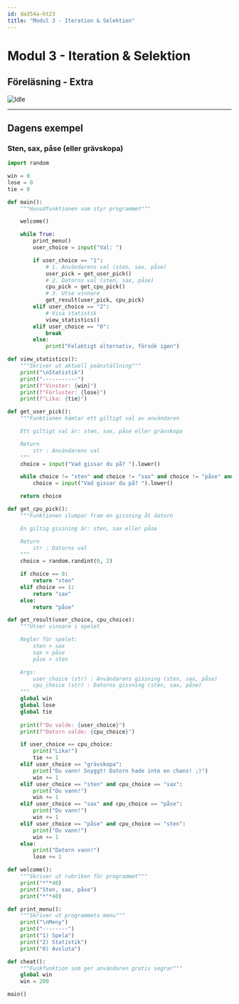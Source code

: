 ```yaml
---
id: da354a-ht23
title: "Modul 3 - Iteration & Selektion"
---
```


# Modul 3 - Iteration & Selektion

## Föreläsning - Extra

![Idle](../images/sten.jpg)

<!--
Videoföreläsning (från tidigare år) på sten, sax, påse-spelet (+ lite extra).

---

<div class="video-frame">
    <div style="left: 0; width: 100%; height: 0; position: relative; padding-bottom: 56.25%;"><iframe src="https://www.youtube.com/embed/gdk4JeFTgrA?rel=0" style="top: 0; left: 0; width: 100%; height: 100%; position: absolute; border: 0;" allowfullscreen scrolling="no" allow="accelerometer; clipboard-write; encrypted-media; gyroscope; picture-in-picture;"></iframe></div>
</div>
-->
---

## Dagens exempel

### Sten, sax, påse (eller grävskopa)

```python
import random

win = 0
lose = 0
tie = 0

def main():
    """Huvudfunktionen som styr programmet"""

    welcome()

    while True:
        print_menu()
        user_choice = input("Val: ")

        if user_choice == "1":
            # 1. Användarens val (sten, sax, påse)
            user_pick = get_user_pick()
            # 2. Datorns val (sten, sax, påse)
            cpu_pick = get_cpu_pick()
            # 3. Utse vinnare
            get_result(user_pick, cpu_pick)
        elif user_choice == "2":
            # Visa statistik
            view_statistics()
        elif user_choice == "0":
            break
        else:
            print("Felaktigt alternativ, försök igen")

def view_statistics():
    """Skriver ut aktuell poänställning"""
    print("\nStatistik")
    print("-----------")
    print(f"Vinster: {win}")
    print(f"Förluster: {lose}")
    print(f"Lika: {tie}")

def get_user_pick():
    """Funktionen hämtar ett giltigt val av användaren

    Ett giltigt val är: sten, sax, påse eller grävskopa

    Return
        str : Användarens val
    """
    choice = input("Vad gissar du på? ").lower()

    while choice != "sten" and choice != "sax" and choice != "påse" and choice != "grävskopa":
        choice = input("Vad gissar du på? ").lower()

    return choice

def get_cpu_pick():
    """Funktionen slumpar fram en gissning åt datorn

    En giltig gissning är: sten, sax eller påse

    Return
        str : Datorns val
    """
    choice = random.randint(0, 2)

    if choice == 0:
        return "sten"
    elif choice == 1:
        return "sax"
    else:
        return "påse"

def get_result(user_choice, cpu_choice):
    """Utser vinnare i spelet

    Regler för spelet:
        sten > sax
        sax > påse
        påse > sten

    Args:
        user_choice (str) : Användarens gissning (sten, sax, påse)
        cpu_choice (str) : Datorns gissning (sten, sax, påse)
    """
    global win
    global lose
    global tie
    
    print(f"Du valde: {user_choice}")
    print(f"Datorn valde: {cpu_choice}")

    if user_choice == cpu_choice:
        print("Lika!")
        tie += 1
    elif user_choice == "grävskopa":
        print("Du vann! Snyggt! Datorn hade inte en chans! ;)")
        win += 1
    elif user_choice == "sten" and cpu_choice == "sax":
        print("Du vann!")
        win += 1
    elif user_choice == "sax" and cpu_choice == "påse":
        print("Du vann!")
        win += 1
    elif user_choice == "påse" and cpu_choice == "sten":
        print("Du vann!")
        win += 1
    else:
        print("Datorn vann!")
        lose += 1

def welcome():
    """Skriver ut rubriken för programmet"""
    print("*"*40)
    print("Sten, sax, påse")
    print("*"*40)

def print_menu():
    """Skriver ut programmets menu"""
    print("\nMeny")
    print("--------")
    print("1) Spela")
    print("2) Statistik")
    print("0) Avsluta")

def cheat():
    """Fuskfunktion som ger användaren gratis segrar"""
    global win
    win = 200

main()
```